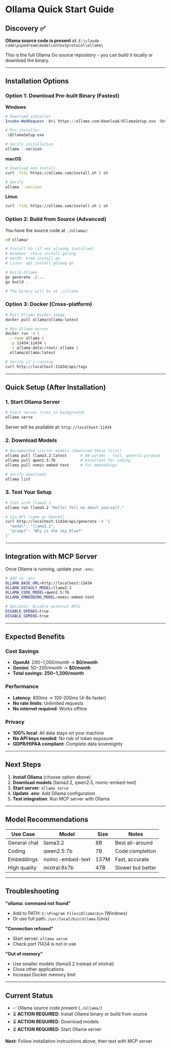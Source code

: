 # Ollama Quick Start Guide

## Discovery ✅

**Ollama source code is present** at: `E:\claude-code\pipedream\modelcontextprotocol\ollama\`

This is the full Ollama Go source repository - you can build it locally or download the binary.

---

## Installation Options

### Option 1: Download Pre-built Binary (Fastest)

**Windows**:
```powershell
# Download installer
Invoke-WebRequest -Uri https://ollama.com/download/OllamaSetup.exe -OutFile OllamaSetup.exe

# Run installer
.\OllamaSetup.exe

# Verify installation
ollama --version
```

**macOS**:
```bash
# Download and install
curl -fsSL https://ollama.com/install.sh | sh

# Verify
ollama --version
```

**Linux**:
```bash
curl -fsSL https://ollama.com/install.sh | sh
```

### Option 2: Build from Source (Advanced)

You have the source code at `./ollama/`:

```bash
cd ollama/

# Install Go (if not already installed)
# Windows: choco install golang
# macOS: brew install go
# Linux: apt install golang-go

# Build Ollama
go generate ./...
go build .

# The binary will be at ./ollama
```

### Option 3: Docker (Cross-platform)

```bash
# Pull Ollama Docker image
docker pull ollama/ollama:latest

# Run Ollama server
docker run -d \
  --name ollama \
  -p 11434:11434 \
  -v ollama-data:/root/.ollama \
  ollama/ollama:latest

# Verify it's running
curl http://localhost:11434/api/tags
```

---

## Quick Setup (After Installation)

### 1. Start Ollama Server

```bash
# Start server (runs in background)
ollama serve
```

Server will be available at: `http://localhost:11434`

### 2. Download Models

```bash
# Recommended starter models (download these first)
ollama pull llama3.2:latest      # 8B params - fast, general-purpose
ollama pull qwen2.5:7b           # Excellent for coding
ollama pull nomic-embed-text     # For embeddings

# Verify downloads
ollama list
```

### 3. Test Your Setup

```bash
# Chat with llama3.2
ollama run llama3.2 "Hello! Tell me about yourself."

# Via API (same as OpenAI)
curl http://localhost:11434/api/generate -d '{
  "model": "llama3.2",
  "prompt": "Why is the sky blue?"
}'
```

---

## Integration with MCP Server

Once Ollama is running, update your `.env`:

```bash
# Add to .env
OLLAMA_BASE_URL=http://localhost:11434
OLLAMA_DEFAULT_MODEL=llama3.2
OLLAMA_CODE_MODEL=qwen2.5:7b
OLLAMA_EMBEDDING_MODEL=nomic-embed-text

# Optional: Disable external APIs
DISABLE_OPENAI=true
DISABLE_GEMINI=true
```

---

## Expected Benefits

### Cost Savings
- **OpenAI**: $200-$1,000/month → **$0/month**
- **Gemini**: $50-$200/month → **$0/month**
- **Total savings**: **$250-$1,200/month**

### Performance
- **Latency**: 800ms → 100-200ms (4-8x faster)
- **No rate limits**: Unlimited requests
- **No internet required**: Works offline

### Privacy
- **100% local**: All data stays on your machine
- **No API keys needed**: No risk of token exposure
- **GDPR/HIPAA compliant**: Complete data sovereignty

---

## Next Steps

1. **Install Ollama** (choose option above)
2. **Download models** (llama3.2, qwen2.5, nomic-embed-text)
3. **Start server**: `ollama serve`
4. **Update .env**: Add Ollama configuration
5. **Test integration**: Run MCP server with Ollama

---

## Model Recommendations

| Use Case | Model | Size | Notes |
|----------|-------|------|-------|
| General chat | llama3.2 | 8B | Best all-around |
| Coding | qwen2.5:7b | 7B | Code completion |
| Embeddings | nomic-embed-text | 137M | Fast, accurate |
| High quality | mixtral:8x7b | 47B | Slower but better |

---

## Troubleshooting

**"ollama: command not found"**
- Add to PATH: `C:\Program Files\Ollama\bin` (Windows)
- Or use full path: `/usr/local/bin/ollama` (Unix)

**"Connection refused"**
- Start server: `ollama serve`
- Check port 11434 is not in use

**"Out of memory"**
- Use smaller models (llama3.2 instead of mixtral)
- Close other applications
- Increase Docker memory limit

---

## Current Status

- ✅ Ollama source code present (`./ollama/`)
- ⏳ **ACTION REQUIRED**: Install Ollama binary or build from source
- ⏳ **ACTION REQUIRED**: Download models
- ⏳ **ACTION REQUIRED**: Start Ollama server

**Next**: Follow installation instructions above, then test with MCP server
